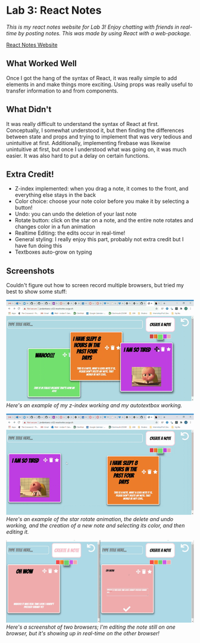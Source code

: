 # Lab 3: React Notes

*This is my react notes website for Lab 3! Enjoy chatting with friends in real-time by posting notes. This was made by using React with a web-package.*

[React Notes Website](http://jordantsanz-cs52-reactnotes.surge.sh/)

## What Worked Well
Once I got the hang of the syntax of React, it was really simple to add elements in and make things more exciting. Using props was really useful to transfer information to and from components. 

## What Didn't
It was really difficult to understand the syntax of React at first. Conceptually, I somewhat understood it, but then finding the differences between state and props and trying to implement that was very tedious and unintuitive at first. Additionally, implementing firebase was likewise unintuitive at first, but once I understood what was going on, it was much easier. It was also hard to put a delay on certain functions. 

## Extra Credit!
* Z-index implemented: when you drag a note, it comes to the front, and everything else stays in the back
* Color choice: choose your note color before you make it by selecting a button!
* Undo: you can undo the deletion of your last note
* Rotate button: click on the star on a note, and the entire note rotates and changes color in a fun animation
* Realtime Editing: the edits occur in real-time!
* General styling: I really enjoy this part, probably not extra credit but I have fun doing this
* Textboxes auto-grow on typing

## Screenshots
Couldn't figure out how to screen record multiple browsers, but tried my best to show some stuff: 


![](zIndex-autotextbox.gif)
*Here's an example of my z-index working and my autotextbox working.*


![](undo-rotate-newnote.gif)
*Here's an example of the star rotate animation, the delete and undo working, and the creation of a new note and selecting its color, and then editing it.*

![](realtime.JPG)
*Here's a screenshot of two browsers; I'm editing the note still on one browser, but it's showing up in real-time on the other browser!*
